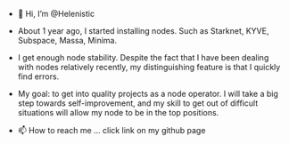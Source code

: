 - 👋 Hi, I’m @Helenistic
- About 1 year ago, I started installing nodes. Such as Starknet, KYVE, Subspace, Massa, Minima. 
- I get enough node stability. Despite the fact that I have been dealing with nodes relatively recently, 
my distinguishing feature is that I quickly find errors. 

- My goal: to get into quality projects as a node operator. I will take a big step towards self-improvement, and my skill to get out of 
difficult situations will allow my node to be in the top positions.


- 📫 How to reach me ... click link on my github page

<!---
Helenistic/Helenistic is a ✨ special ✨ repository because its `README.md` (this file) appears on your GitHub profile.
You can click the Preview link to take a look at your changes.
--->
